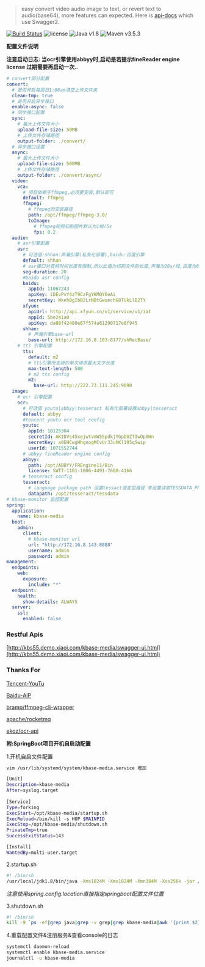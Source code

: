 
> easy convert video audio image to text, or revert text to audio(base64), more features can expected.
Here is [api-docs](http://kbs41.demo.xiaoi.com/kbase-media/swagger-ui.html) which use Swagger2.

>
[![Build Status](https://travis-ci.org/Yogurt-lei/kbase-media.svg?branch=develop)](https://travis-ci.org/Yogurt-lei/kbase-media)
![license](https://img.shields.io/github/license/mashape/apistatus.svg)
![Java v1.8](https://img.shields.io/badge/Java-v1.8.0__162-blue.svg)
![Maven v3.5.3](https://img.shields.io/badge/Maven-v3.5.3-blue.svg)

**配置文件说明**

**注意启动日志: 当ocr引擎使用abbyy时,启动是若提示fineReader engine license 过期需要再启动一次..**

``` yaml
# convert部分配置
convert:
  # 是否开启每周日1:00am清空上传文件夹
  clean-tmp: true
  # 是否开启异步接口
  enable-async: false
  # 同步接口配置
  sync:
    # 最大上传文件大小
    upload-file-size: 50MB
    # 上传文件存储路径
    output-folder: ./convert/
  # 异步接口设置
  async:
    # 最大上传文件大小
    upload-file-size: 500MB
    # 上传文件存储路径
    output-folder: ./convert/async/
  video:
    vca:
      # 项目依赖于ffmpeg,必须要安装,默认即可
      default: ffmpeg
      ffmpeg:
        # ffmpeg的安装路径
        path: /opt/ffmpeg/ffmpeg-3.0/
        toImage:
          # ffmpeg视频切割图片默认为1帧/5s
          fps: 0.2                                           
  audio:
    # asr引擎配置
    asr:
      # 可选值:shhan:声瀚引擎(私有化部署),baidu:百度引擎
      default: shhan
      # asr接口对音频时间长度有限制,所以此值为切割文件的长度,声瀚为20s/段,百度为60s/段 
      seg-duration: 20 
      #baidu asr config 
      baidu:
        appId: 11067243
        apiKey: iDEvPvY4zT9CzFgYKMQY6eAi
        secretKey: Wkeh8gIbB2LrNBtGwuechG8TUkLlB2TY
      xfyun:
        apiUrl: http://api.xfyun.cn/v1/service/v1/iat
        appId: 5be241a0
        apiKey: da08f42480e67f574a61290717e8f945
      shhan:
        # 声瀚引擎base-url
        base-url: http://172.16.8.103:8177/shRecBase/
    # tts 引擎配置
      tts:
        default: m2
        # tts引擎所支持的单次请求最大文字长度
        max-text-length: 500
        # m2 tts config
        m2:
          base-url: http://222.73.111.245:9090
  image:
    # ocr 引擎配置
    ocr:
      # 可选值 youtu|abbyy|tesseract 私有化部署设置abbyy|tesseract
      default: abbyy
      #tencent youtu ocr tool config
      youtu:
        appId: 10125304
        secretId: AKIDVs45xejwtvmW5SpdkjYGpDUZTIwOp0Hn
        secretKey: a0EHCwgHhgnogMCvUr33uhKl195qSwip
        userId: 1071552744
      # abbyy fineReader engine config
      abbyy:
        path: /opt/ABBYY/FREngine11/Bin
        license: SWTT-1101-1006-4491-7660-4166
      # tesseract config
      tesseract:
        # language package path 设置tessact语言包路径 未设置读取TESSDATA_PREFIX环境变量
        datapath: /opt/tesseract/tessdata
# kbase-monitor 监控配置
spring:
  application:
    name: kbase-media
  boot:
    admin:
      client:
        # kbase-monitor url
        url: "http://172.16.8.143:8888"
        username: admin
        password: admin
management:
  endpoints:
    web:
      exposure:
        include: "*"
  endpoint:
    health:
      show-details: ALWAYS
  server:
    ssl:
      enabled: false
```
### Restful Apis
[http://kbs55.demo.xiaoi.com/kbase-media/swagger-ui.html](http://kbs55.demo.xiaoi.com/kbase-media/swagger-ui.html)

### Thanks For
[Tencent-YouTu](https://github.com/Tencent-YouTu/java_sdk)

[Baidu-AIP](https://ai.baidu.com/docs#/ASR-Online-Java-SDK/top)

[bramp/ffmpeg-cli-wrapper](https://github.com/bramp/ffmpeg-cli-wrapper)

[apache/rocketmq](https://github.com/apache/rocketmq)

[ekoz/ocr-api](https://github.com/ekoz/ocr-api)



**附:SpringBoot项目开机自启动配置**

1.开机自启文件配置
``` bash
vim /usr/lib/systemd/system/kbase-media.service 增加

[Unit]
Description=kbase-media
After=syslog.target
   
[Service]
Type=forking
ExecStart=/opt/kbase-media/startup.sh
ExecReload=/bin/kill -s HUP $MAINPID
ExecStop=/opt/kbase-media/shutdown.sh
PrivateTmp=true
SuccessExitStatus=143

[Install]
WantedBy=multi-user.target
```

2.startup.sh
``` bash
#! /bin/sh
/usr/local/jdk1.8/bin/java -Xms1024M -Xmx1024M -Xmn384M -Xss256k -jar /opt/kbase-media/kbase-media-1.0-SNAPSHOT.jar --spring.config.location=/opt/kbase-media/application.yml > /opt/kbase-media/logs/stdout.log &
```
*注意使用spring.config.location直接指定springboot配置文件位置*

3.shutdown.sh
``` bash
#! /bin/sh
kill -9 `ps -ef|grep java|grep -v grep|grep kbase-media|awk '{print $2}'`
```
4.重载配置文件&注册服务&查看console的日志
``` bash
systemctl daemon-reload
systemctl enable kbase-media.service
journalctl -u kbase-media
```